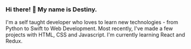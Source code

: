 ### Hi there! 👋 My name is Destiny.

I'm a self taught developer who loves to learn new technologies - from Python to Swift to Web Development. Most recently, I've made a few projects with HTML, CSS and Javascript. I'm currently learning React and Redux. 
